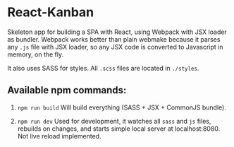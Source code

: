 # React-Kanban

Skeleton app for building a SPA with React, using Webpack with JSX loader as bundler. Webpack works better than plain webmake because it parses any `.js` file with JSX loader, so any JSX code is converted to Javascript in memory, on the fly.

It also uses SASS for styles. All `.scss` files are located in `./styles`.

## Available npm commands:

1. `npm run build` 
Will build everything (SASS + JSX + CommonJS bundle).

2. `npm run dev` 
Used for development, it watches all `sass` and `js` files, rebuilds on changes, and starts simple local server at localhost:8080. Not live reload implemented.


